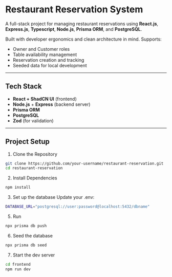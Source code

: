 # Restaurant Reservation System

A full-stack project for managing restaurant reservations using **React.js**, **Express.js**, **Typescript**, **Node.js**, **Prisma ORM**, and **PostgreSQL**.

Built with developer ergonomics and clean architecture in mind. Supports:
- Owner and Customer roles
- Table availability management
- Reservation creation and tracking
- Seeded data for local development

---

## Tech Stack

- **React + ShadCN UI** (frontend)
- **Node.js** + **Express** (backend server)
- **Prisma ORM**
- **PostgreSQL**
- **Zod** (for validation)

---

## Project Setup

1. Clone the Repository
```bash
git clone https://github.com/your-username/restaurant-reservation.git
cd restaurant-reservation
```

2. Install Dependencies
 ```bash
 npm install
 ```

3. Set up the database
   Update your .env:
```bash
DATABASE_URL="postgresql://user:password@localhost:5432/dbname"
```
   
5. Run
```bash
npx prisma db push
```

6. Seed the database
```bash
npx prisma db seed
```

7. Start the dev server
```bash
cd frontend
npm run dev
```


